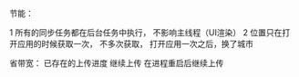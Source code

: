 节能：

1 所有的同步任务都在后台任务中执行， 不影响主线程（UI渲染）
2 位置只在打开应用的时候获取一次，  不多次获取，    打开应用一次之后，换了城市

省带宽：
已存在的上传进度  继续上传     在进程重启后继续上传
